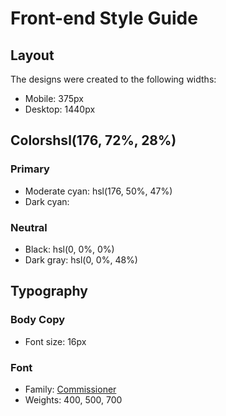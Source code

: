 # Front-end Style Guide

## Layout

The designs were created to the following widths:

- Mobile: 375px
- Desktop: 1440px

## Colorshsl(176, 72%, 28%)

### Primary

- Moderate cyan: hsl(176, 50%, 47%)
- Dark cyan: 

### Neutral

- Black: hsl(0, 0%, 0%)
- Dark gray: hsl(0, 0%, 48%)

## Typography

### Body Copy

- Font size: 16px

### Font

- Family: [Commissioner](https://fonts.google.com/specimen/Commissioner)
- Weights: 400, 500, 700

